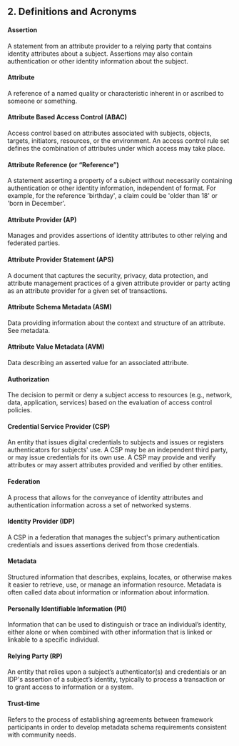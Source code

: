 <a name="sec2"></a>

## 2. Definitions and Acronyms

#### Assertion

A statement from an attribute provider to a relying party that contains identity attributes about a subject. Assertions may also contain authentication or other identity information about the subject.

#### Attribute  

A reference of a named quality or characteristic inherent in or ascribed to someone or something.

#### Attribute Based Access Control (ABAC)

Access control based on attributes associated with subjects, objects, targets, initiators, resources, or the environment. An access control rule set defines the combination of attributes under which access may take place.

#### Attribute Reference (or “Reference”)

A statement asserting a property of a subject without necessarily containing authentication or other identity information, independent of format. For example, for the reference 'birthday', a claim could be 'older than 18' or 'born in December'.

#### Attribute Provider (AP)

Manages and provides assertions of identity attributes to other relying and federated parties.

#### Attribute Provider Statement (APS)

A document that captures the security, privacy, data protection, and attribute management practices of a given attribute provider or party acting as an attribute provider for a given set of transactions.

#### Attribute Schema Metadata (ASM)

Data providing information about the context and structure of an attribute. See metadata.

#### Attribute Value Metadata (AVM)

Data describing an asserted value for an associated attribute.

#### Authorization

The decision to permit or deny a subject access to resources (e.g., network, data, application, services) based on the evaluation of access control policies.

#### Credential Service Provider (CSP)

An  entity that issues digital credentials to subjects and issues or registers authenticators for subjects' use.  A CSP may be an independent third party, or may issue credentials for its own use. A CSP may provide and verify attributes or may assert attributes provided and verified by other entities.

#### Federation

A process that allows for the conveyance of identity attributes and authentication information across a set of networked systems.

#### Identity Provider (IDP)

A CSP in a federation that manages the subject's primary authentication credentials and issues assertions derived from those credentials.

#### Metadata

Structured information that describes, explains, locates, or otherwise makes it easier to retrieve, use, or manage an information resource. Metadata is often called data about information or information about information.

#### Personally Identifiable Information (PII)

Information that can be used to distinguish or trace an individual’s identity, either alone or when combined with other information that is linked or linkable to a specific individual. 

#### Relying Party (RP)

An entity that relies upon a subject’s authenticator(s) and credentials or an IDP's assertion of a subject’s identity, typically to process a transaction or to grant access to information or a system.

#### Trust-time

Refers to the process of establishing agreements between framework participants in order to develop metadata schema requirements consistent with community needs. 
